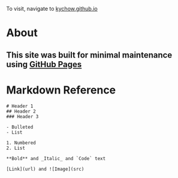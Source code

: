 To visit, navigate to [kychow.github.io](kychow.github.io) 

# About
This site was built for minimal maintenance using [GitHub Pages](https://pages.github.com/) 
---
# Markdown Reference 
```
# Header 1
## Header 2
### Header 3

- Bulleted
- List

1. Numbered
2. List

**Bold** and _Italic_ and `Code` text

[Link](url) and ![Image](src)
```
